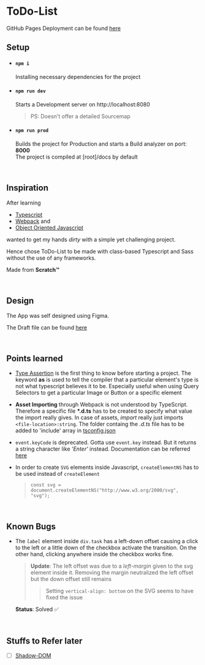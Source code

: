 # ToDo-List

GitHub Pages Deployment can be found <a href="https://dany-cb.github.io/ToDo-List/">here</a>

## Setup

- #### `npm i`
    Installing necessary dependencies for the project

- #### `npm run dev`
    Starts a Development server on http://localhost:8080
    > PS: Doesn't offer a detailed Sourcemap

- #### `npm run prod`
    Builds the project for Production and starts a Build analyzer on port: **8000** <br>
    The project is compiled at \[root]/docs by default

<br>

## Inspiration

After learning

- [Typescript](https://www.typescriptlang.org/docs/handbook/typescript-in-5-minutes.html)
- [Webpack](https://frontendmasters.com/courses/webpack-fundamentals/) and
- [Object Oriented Javascript](https://frontendmasters.com/courses/object-oriented-js/)

wanted to get my hands _dirty_ with a simple yet challenging project.

Hence chose ToDo-List to be made with class-based Typescript and Sass without the use of any frameworks.

Made from **Scratch™**

<br>

## Design

The App was self designed using Figma.

The Draft file can be found [here](https://www.figma.com/file/LYQJ9chQrQSKmlHfSt3l06/ToDo-List?node-id=0%3A1)

<br>

## Points learned

- [Type Assertion](https://www.typescriptlang.org/docs/handbook/2/everyday-types.html#type-assertions) is the first thing to know before starting a project. The keyword **as** is used to tell the compiler that a particular element's type is not what typescript believes it to be. Especially useful when using Query Selectors to get a particular Image or Button or a specific element
- **Asset Importing** through Webpack is not understood by TypeScript. Therefore a specific file **\*.d.ts** has to be created to specify what value the import really gives. In case of assets, _import_ really just imports `<file-location>:string`. The folder containg the _.d.ts_ file has to be added to 'include' array in [tsconfig.json](./tsconfig.json)
- `event.keyCode` is deprecated. Gotta use `event.key` instead. But it returns a string character like _'Enter'_ instead. Documentation can be referred [here](https://developer.mozilla.org/en-US/docs/Web/API/KeyboardEvent/key)
- In order to create `SVG` elements inside Javascript, `createElementNS` has to be used instead of `createElement`

  > `const svg = document.createElementNS("http://www.w3.org/2000/svg", "svg");`

<br>

## Known Bugs

- The _`label`_ element inside `div.task` has a left-down offset causing a click to the left or a little down of the checkbox activate the transition. On the other hand, clicking anywhere inside the checkbox works fine.
  
  > **Update**: The left offset was due to a _left-margin_ given to the svg element inside it. Removing the margin neutralized the left offset but the down offset still remains
  >> Setting `vertical-align: bottom` on the SVG seems to have fixed the issue

  **Status**: Solved ✅

<br>

## Stuffs to Refer later

- [ ] [Shadow-DOM](https://developer.mozilla.org/en-US/docs/Web/Web_Components/Using_shadow_DOM)
